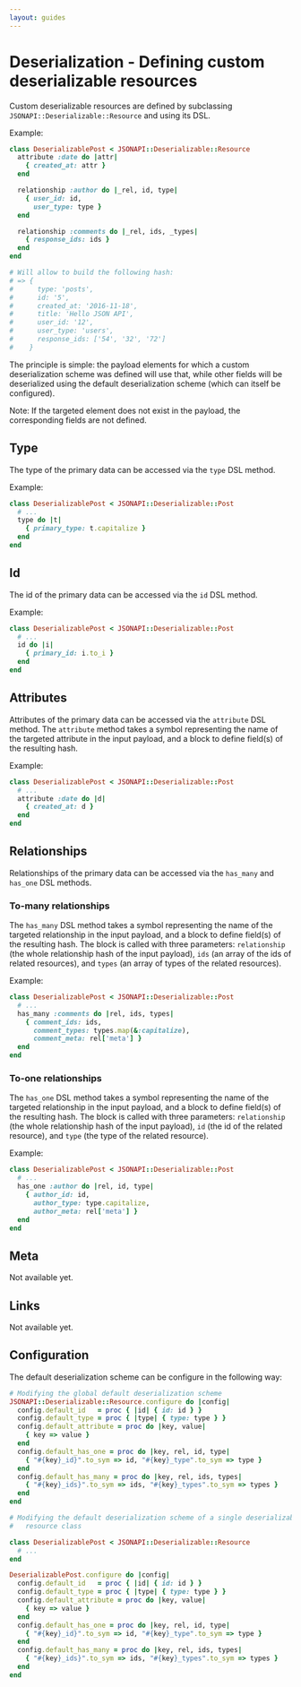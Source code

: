 ```yaml
---
layout: guides
---
```

# Deserialization - Defining custom deserializable resources

Custom deserializable resources are defined by subclassing
`JSONAPI::Deserializable::Resource` and using its DSL.

Example:

```ruby
class DeserializablePost < JSONAPI::Deserializable::Resource
  attribute :date do |attr|
    { created_at: attr }
  end

  relationship :author do |_rel, id, type|
    { user_id: id,
      user_type: type }
  end

  relationship :comments do |_rel, ids, _types|
    { response_ids: ids }
  end
end

# Will allow to build the following hash:
# => {
#      type: 'posts',
#      id: '5',
#      created_at: '2016-11-18',
#      title: 'Hello JSON API',
#      user_id: '12',
#      user_type: 'users',
#      response_ids: ['54', '32', '72']
#    }
```

The principle is simple: the payload elements for which a custom deserialization
scheme was defined will use that, while other fields will be deserialized using
the default deserialization scheme (which can itself be configured).

Note: If the targeted element does not exist in the payload, the corresponding
fields are not defined.

## Type

The type of the primary data can be accessed via the `type` DSL method.

Example:

```ruby
class DeserializablePost < JSONAPI::Deserializable::Post
  # ...
  type do |t|
    { primary_type: t.capitalize }
  end
end
```

## Id

The id of the primary data can be accessed via the `id` DSL method.

Example:

```ruby
class DeserializablePost < JSONAPI::Deserializable::Post
  # ...
  id do |i|
    { primary_id: i.to_i }
  end
end
```

## Attributes

Attributes of the primary data can be accessed via the `attribute` DSL method.
The `attribute` method takes a symbol representing the name of the targeted
attribute in the input payload, and a block to define field(s) of the resulting
hash.

Example:

```ruby
class DeserializablePost < JSONAPI::Deserializable::Post
  # ...
  attribute :date do |d|
    { created_at: d }
  end
end
```

## Relationships

Relationships of the primary data can be accessed via the `has_many` and
`has_one` DSL methods.

### To-many relationships

The `has_many` DSL method takes a symbol representing the name of the targeted
relationship in the input payload, and a block to define field(s) of the
resulting hash. The block is called with three parameters: `relationship` (the
whole relationship hash of the input payload), `ids` (an array of the ids of
related resources), and `types` (an array of types of the related resources).

Example:

```ruby
class DeserializablePost < JSONAPI::Deserializable::Post
  # ...
  has_many :comments do |rel, ids, types|
    { comment_ids: ids,
      comment_types: types.map(&:capitalize),
      comment_meta: rel['meta'] }
  end
end
```

### To-one relationships

The `has_one` DSL method takes a symbol representing the name of the targeted
relationship in the input payload, and a block to define field(s) of the
resulting hash. The block is called with three parameters: `relationship` (the
whole relationship hash of the input payload), `id` (the id of the related
resource), and `type` (the type of the related resource).

Example:

```ruby
class DeserializablePost < JSONAPI::Deserializable::Post
  # ...
  has_one :author do |rel, id, type|
    { author_id: id,
      author_type: type.capitalize,
      author_meta: rel['meta'] }
  end
end
```

## Meta

Not available yet.

## Links

Not available yet.

## Configuration

The default deserialization scheme can be configure in the following way:

```ruby
# Modifying the global default deserialization scheme
JSONAPI::Deserializable::Resource.configure do |config|
  config.default_id   = proc { |id| { id: id } }
  config.default_type = proc { |type| { type: type } }
  config.default_attribute = proc do |key, value|
    { key => value }
  end
  config.default_has_one = proc do |key, rel, id, type|
    { "#{key}_id}".to_sym => id, "#{key}_type".to_sym => type }
  end
  config.default_has_many = proc do |key, rel, ids, types|
    { "#{key}_ids}".to_sym => ids, "#{key}_types".to_sym => types }
  end
end

# Modifying the default deserialization scheme of a single deserializable
#   resource class

class DeserializablePost < JSONAPI::Deserializable::Resource
  # ...
end

DeserializablePost.configure do |config|
  config.default_id   = proc { |id| { id: id } }
  config.default_type = proc { |type| { type: type } }
  config.default_attribute = proc do |key, value|
    { key => value }
  end
  config.default_has_one = proc do |key, rel, id, type|
    { "#{key}_id}".to_sym => id, "#{key}_type".to_sym => type }
  end
  config.default_has_many = proc do |key, rel, ids, types|
    { "#{key}_ids}".to_sym => ids, "#{key}_types".to_sym => types }
  end
end
```

